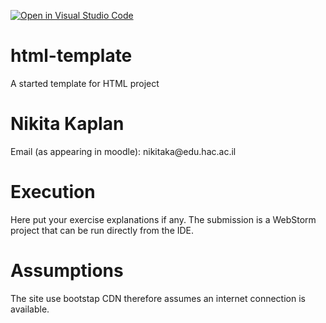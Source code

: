 [![Open in Visual Studio Code](https://classroom.github.com/assets/open-in-vscode-f059dc9a6f8d3a56e377f745f24479a46679e63a5d9fe6f495e02850cd0d8118.svg)](https://classroom.github.com/online_ide?assignment_repo_id=6184600&assignment_repo_type=AssignmentRepo)
# html-template
A started template for HTML project

<h1>Nikita Kaplan</h1>
<p>Email (as appearing in moodle): nikitaka@edu.hac.ac.il</p>

<h1>Execution</h1>
<p>
Here put your exercise explanations if any.
The submission is a WebStorm project that can be run directly from the IDE.
</p>
<h1>Assumptions</h1>
<p>
  The site use bootstap CDN therefore assumes an internet connection is available.
</p>
